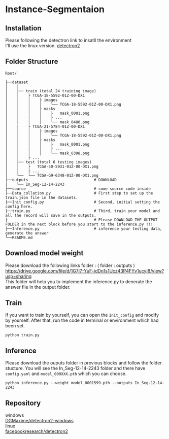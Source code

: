 # Instance-Segmentaion

Installation
---
Please following the detectron link to insatll the environment  
I'll use the linux version.
[ detectron2](https://detectron2.readthedocs.io/en/latest/tutorials/install.html)

Folder Structure
---
```
Root/
   
├──dataset
│    │
│    ├── train (total 24 training image)
│    │    ├ TCGA-18-5592-01Z-00-DX1
│    │    │    ├ images 
│    │    │    │    └── TCGA-18-5592-01Z-00-DX1.png
│    │    │    ├ masks
│    │    │    │    ├   mask_0001.png
│    │    |    │    ├ ...
│    │    │    │    └── mask_0480.png 
│    |    ├ TCGA-21-5784-01Z-00-DX1
│    │    │    ├ images 
│    │    │    │    └── TCGA-18-5592-01Z-00-DX1.png
│    │    │    ├ masks
│    │    │    │    ├   mask_0001.png
│    │    |    │    ├ ...
│    │    │    │    └── mask_0398.png 
│    │    ├ ...
│    ├── test (total 6 testing images)
│    │    ├   TCGA-50-5931-01Z-00-DX1.png    
│    │    ├ ...
│    └──  └── TCGA-G9-6348-01Z-00-DX1.png  
├──outputs                             # DOWNLOAD       
|    └── In_Seg-12-14-2243    
├──source                              # some source code inside 
├──Data_collation.py                   # First step to set up the train.json file in the datasets.
├──Init_config.py                      # Second, initial setting the config here.
├──train.py                            # Third, train your model and all the record will save in the outputs.
├                                      # Please DOWNLOAD THE OUTPUT FOLDER in the next block before you start to the inference.py !!!         
├──Inference.py                        # inference your testing data, generate the answer
└──README.md

```
Download model weight
---
Please download the following links folder : ( folder : outputs )  
https://drive.google.com/file/d/1G7l7-YuF-idDn1s1Ucz43P4FYv1ucyI8/view?usp=sharing  
This folder will help you to implement the inference.py to denerate the answer file in the output folder.  

Train
---
If you want to train by yourself, you can open the ```Init_config``` and modify by yourself. After that, run the code in terminal or environment which had been set.

```
python train.py
```

Inference
---
Please download the ouputs folder in previous blocks and follow the folder stucture.
You will see the In_Seg-12-14-2243 folder and there have ```config.yaml``` and ```model_000XXX.pth``` which you can choose.
```
python inference.py --weight model_0001599.pth --outputs In_Seg-12-14-2243  
```


Repository
---
windows  
[DGMaxime/detectron2-windows](https://github.com/DGMaxime/detectron2-windows.git)  
linux  
[facebookresearch/detectron2](https://github.com/facebookresearch/detectron2.git)  
